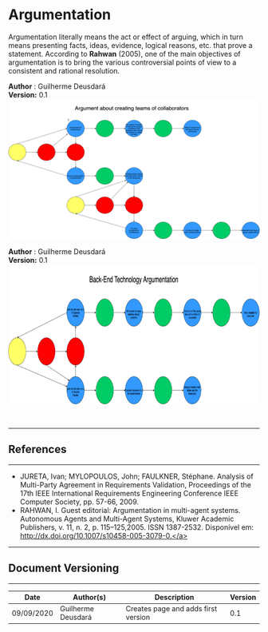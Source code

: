 # Argumentation

Argumentation literally means the act or effect of arguing, which in turn means presenting facts, ideas, evidence, logical reasons, etc. that prove a statement. According to **Rahwan** (2005), one of the main objectives of argumentation is to bring the various controversial points of view to a consistent and rational resolution.

**Author** : Guilherme Deusdará</br>
**Version:** 0.1</br>
[<img src="./images/team_of_collaborators.png" width="524" height="280">](./images/team_of_collaborators.png)

**Author** : Guilherme Deusdará</br>
**Version:** 0.1</br>
[<img src="./images/back-end-argumentation.png" width="524" height="280">](./images/back-end-argumentation.png)

<br>

---
## References
---
- JURETA, Ivan; MYLOPOULOS, John; FAULKNER, Stéphane. Analysis of Multi-Party Agreement in Requirements Validation, Proceedings of the 17th IEEE International Requirements Engineering Conference IEEE Computer Society, pp. 57-66, 2009.
- RAHWAN, I. Guest editorial: Argumentation in multi-agent systems. Autonomous Agents and Multi-Agent Systems, Kluwer Academic Publishers, v. 11, n. 2, p. 115–125,2005. ISSN 1387-2532. Disponível em: <a href="dt">http://dx.doi.org/10.1007/s10458-005-3079-0.</a>

***
## Document Versioning
---

| Date | Author(s) | Description | Version |
|------|-------|-----------|--------|
| 09/09/2020 | Guilherme Deusdará | Creates page and adds first version | 0.1 |
